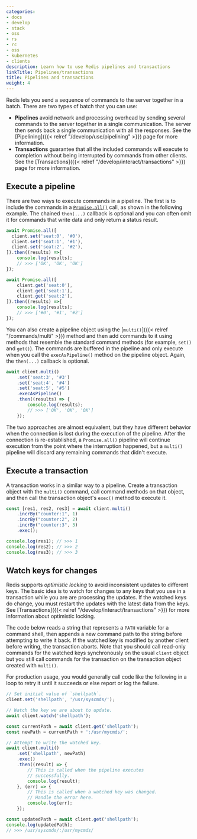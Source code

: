```yaml
---
categories:
- docs
- develop
- stack
- oss
- rs
- rc
- oss
- kubernetes
- clients
description: Learn how to use Redis pipelines and transactions
linkTitle: Pipelines/transactions
title: Pipelines and transactions
weight: 4
---
```


Redis lets you send a sequence of commands to the server together in a batch.
There are two types of batch that you can use:

-   **Pipelines** avoid network and processing overhead by sending several commands
    to the server together in a single communication. The server then sends back
    a single communication with all the responses. See the
    [Pipelining]({{< relref "/develop/use/pipelining" >}}) page for more
    information.
-   **Transactions** guarantee that all the included commands will execute
    to completion without being interrupted by commands from other clients.
    See the [Transactions]({{< relref "/develop/interact/transactions" >}})
    page for more information.

## Execute a pipeline

There are two ways to execute commands in a pipeline. The first is
to include the commands in a
[`Promise.all()`](https://developer.mozilla.org/en-US/docs/Web/JavaScript/Reference/Global_Objects/Promise/all)
call, as shown in the following example. The chained `then(...)` callback is optional
and you can often omit it for commands that write data and only return a
status result.

```js
await Promise.all([
  client.set('seat:0', '#0'),
  client.set('seat:1', '#1'),
  client.set('seat:2', '#2'),
]).then((results) =>{
    console.log(results);
    // >>> ['OK', 'OK', 'OK']
});

await Promise.all([
    client.get('seat:0'),
    client.get('seat:1'),
    client.get('seat:2'),
]).then((results) =>{
    console.log(results);
    // >>> ['#0', '#1', '#2']
});
```

You can also create a pipeline object using the
[`multi()`]({{< relref "/commands/multi" >}}) method
and then add commands to it using methods that resemble the standard
command methods (for example, `set()` and `get()`). The commands are
buffered in the pipeline and only execute when you call the
`execAsPipeline()` method on the pipeline object. Again, the
`then(...)` callback is optional.

```js
await client.multi()
    .set('seat:3', '#3')
    .set('seat:4', '#4')
    .set('seat:5', '#5')
    .execAsPipeline()
    .then((results) => {
        console.log(results);
        // >>> ['OK', 'OK', 'OK']
    });
```

The two approaches are almost equivalent, but they have different behavior
when the connection is lost during the execution of the pipeline. After
the connection is re-established, a `Promise.all()` pipeline will
continue execution from the point where the interruption happened,
but a `multi()` pipeline will discard any remaining commands that
didn't execute.

## Execute a transaction

A transaction works in a similar way to a pipeline. Create a
transaction object with the `multi()` command, call command methods
on that object, and then call the transaction object's 
`exec()` method to execute it.

```js
const [res1, res2, res3] = await client.multi()
    .incrBy("counter:1", 1)
    .incrBy("counter:2", 2)
    .incrBy("counter:3", 3)
    .exec();

console.log(res1); // >>> 1
console.log(res2); // >>> 2
console.log(res3); // >>> 3
```

## Watch keys for changes

Redis supports *optimistic locking* to avoid inconsistent updates
to different keys. The basic idea is to watch for changes to any
keys that you use in a transaction while you are are processing the
updates. If the watched keys do change, you must restart the updates
with the latest data from the keys. See
[Transactions]({{< relref "/develop/interact/transactions" >}})
for more information about optimistic locking.

The code below reads a string
that represents a `PATH` variable for a command shell, then appends a new
command path to the string before attempting to write it back. If the watched
key is modified by another client before writing, the transaction aborts.
Note that you should call read-only commands for the watched keys synchronously on
the usual `client` object but you still call commands for the transaction on the
transaction object created with `multi()`.

For production usage, you would generally call code like the following in
a loop to retry it until it succeeds or else report or log the failure.

```js
// Set initial value of `shellpath`.
client.set('shellpath', '/usr/syscmds/');

// Watch the key we are about to update.
await client.watch('shellpath');

const currentPath = await client.get('shellpath');
const newPath = currentPath + ':/usr/mycmds/';

// Attempt to write the watched key.
await client.multi()    
    .set('shellpath', newPath)
    .exec()
    .then((result) => {
        // This is called when the pipeline executes
        // successfully.
        console.log(result);
    }, (err) => {
        // This is called when a watched key was changed.
        // Handle the error here.
        console.log(err);
    });

const updatedPath = await client.get('shellpath');
console.log(updatedPath);
// >>> /usr/syscmds/:/usr/mycmds/
```
